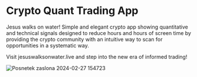 # Crypto Quant Trading App

Jesus walks on water! Simple and elegant crypto app showing quantitative and technical signals designed to reduce hours and hours of screen time by
providing the crypto community with an intuitive way to scan for opportunities in a systematic way.

Visit jesuswalksonwater.live and step into the new era of informed trading!

![Posnetek zaslona 2024-02-27 154723](https://github.com/simonskok/crypto-trading-quant-app/assets/34587188/54e48b11-8b90-4dd0-86d5-b8d0bc81dd88)
